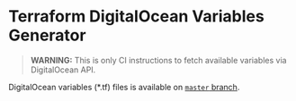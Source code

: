 # Terraform DigitalOcean Variables Generator
> **WARNING:** This is only CI instructions to fetch available variables via DigitalOcean API.

DigitalOcean variables (*.tf) files is available on [`master` branch](https://github.com/sergeykuzmich/terraform-digitalocean-variables/).
